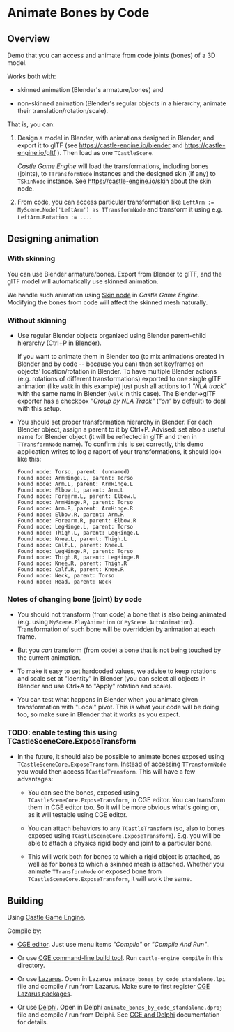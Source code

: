 # Animate Bones by Code

## Overview

Demo that you can access and animate from code joints (bones) of a 3D model.

Works both with:

- skinned animation (Blender's armature/bones) and

- non-skinned animation (Blender's regular objects in a hierarchy, animate their translation/rotation/scale).

That is, you can:

1. Design a model in Blender, with animations designed in Blender, and export it to glTF (see https://castle-engine.io/blender and https://castle-engine.io/gltf ). Then load as one `TCastleScene`.

    _Castle Game Engine_ will load the transformations, including bones (joints), to `TTransformNode` instances and the designed skin (if any) to `TSkinNode` instance. See https://castle-engine.io/skin about the skin node.

2. From code, you can access particular transformation like `LeftArm := MyScene.Node('LeftArm') as TTransformNode` and transform it using e.g. `LeftArm.Rotation := ...`.

## Designing animation

### With skinning

You can use Blender armature/bones. Export from Blender to glTF, and the glTF model will automatically use skinned animation.

We handle such animation using [Skin node](https://castle-engine.io/skin) in _Castle Game Engine_. Modifying the bones from code will affect the skinned mesh naturally.

### Without skinning

- Use regular Blender objects organized using Blender parent-child hierarchy (Ctrl+P in Blender).

    If you want to animate them in Blender too (to mix animations created in Blender and by code -- because you can) then set keyframes on objects' location/rotation in Blender. To have multiple Blender actions (e.g. rotations of different transformations) exported to one single glTF animation (like `walk` in this example) just push all actions to 1 _"NLA track"_ with the same name in Blender (`walk` in this case). The Blender->glTF exporter has a checkbox _"Group by NLA Track"_ (_"on"_ by default) to deal with this setup.

- You should set proper transformation hierarchy in Blender. For each Blender object, assign a parent to it by Ctrl+P. Advised: set also a useful name for Blender object (it will be reflected in glTF and then in `TTransformNode` name). To confirm this is set correctly, this demo application writes to log a raport of your transformations, it should look like this:

    ```
    Found node: Torso, parent: (unnamed)
    Found node: ArmHinge.L, parent: Torso
    Found node: Arm.L, parent: ArmHinge.L
    Found node: Elbow.L, parent: Arm.L
    Found node: Forearm.L, parent: Elbow.L
    Found node: ArmHinge.R, parent: Torso
    Found node: Arm.R, parent: ArmHinge.R
    Found node: Elbow.R, parent: Arm.R
    Found node: Forearm.R, parent: Elbow.R
    Found node: LegHinge.L, parent: Torso
    Found node: Thigh.L, parent: LegHinge.L
    Found node: Knee.L, parent: Thigh.L
    Found node: Calf.L, parent: Knee.L
    Found node: LegHinge.R, parent: Torso
    Found node: Thigh.R, parent: LegHinge.R
    Found node: Knee.R, parent: Thigh.R
    Found node: Calf.R, parent: Knee.R
    Found node: Neck, parent: Torso
    Found node: Head, parent: Neck
    ```

### Notes of changing bone (joint) by code

- You should not transform (from code) a bone that is also being animated (e.g. using `MyScene.PlayAnimation` or `MyScene.AutoAnimation`). Transformation of such bone will be overridden by animation at each frame.

- But you *can* transform (from code) a bone that is not being touched by the current animation.

- To make it easy to set hardcoded values, we advise to keep rotations and scale set at "identity" in Blender (you can select all objects in Blender and use Ctrl+A to "Apply" rotation and scale).

- You can test what happens in Blender when you animate given transformation with "Local" pivot. This is what your code will be doing too, so make sure in Blender that it works as you expect.

### TODO: enable testing this using TCastleSceneCore.ExposeTransform

- In the future, it should also be possible to animate bones exposed using `TCastleSceneCore.ExposeTransform`. Instead of accessing `TTransformNode` you would then access `TCastleTransform`. This will have a few advantages:

    - You can see the bones, exposed using `TCastleSceneCore.ExposeTransform`, in CGE editor. You can transform them in CGE editor too. So it will be more obvious what's going on, as it will testable using CGE editor.

    - You can attach behaviors to any `TCastleTransform` (so, also to bones exposed using `TCastleSceneCore.ExposeTransform`). E.g. you will be able to attach a physics rigid body and joint to a particular bone.

    - This will work both for bones to which a rigid object is attached, as well as for bones to which a skinned mesh is attached. Whether you animate `TTransformNode` or exposed bone from `TCastleSceneCore.ExposeTransform`, it will work the same.

## Building

Using [Castle Game Engine](https://castle-engine.io/).

Compile by:

- [CGE editor](https://castle-engine.io/editor). Just use menu items _"Compile"_ or _"Compile And Run"_.

- Or use [CGE command-line build tool](https://castle-engine.io/build_tool). Run `castle-engine compile` in this directory.

- Or use [Lazarus](https://www.lazarus-ide.org/). Open in Lazarus `animate_bones_by_code_standalone.lpi` file and compile / run from Lazarus. Make sure to first register [CGE Lazarus packages](https://castle-engine.io/lazarus).

- Or use [Delphi](https://www.embarcadero.com/products/Delphi). Open in Delphi `animate_bones_by_code_standalone.dproj` file and compile / run from Delphi. See [CGE and Delphi](https://castle-engine.io/delphi) documentation for details.
